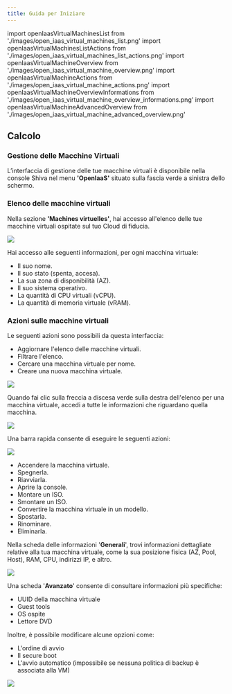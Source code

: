 ```yaml
---
title: Guida per Iniziare
---
```

import openIaasVirtualMachinesList from './images/open_iaas_virtual_machines_list.png'
import openIaasVirtualMachinesListActions from './images/open_iaas_virtual_machines_list_actions.png'
import openIaasVirtualMachineOverview from './images/open_iaas_virtual_machine_overview.png'
import openIaasVirtualMachineActions from './images/open_iaas_virtual_machine_actions.png'
import openIaasVirtualMachineOverviewInformations from './images/open_iaas_virtual_machine_overview_informations.png'
import openIaasVirtualMachineAdvancedOverview from './images/open_iaas_virtual_machine_advanced_overview.png'


## Calcolo

### Gestione delle Macchine Virtuali

L’interfaccia di gestione delle tue macchine virtuali è disponibile nella console Shiva nel menu __'OpenIaaS'__ situato sulla fascia verde a sinistra dello schermo.

### Elenco delle macchine virtuali

Nella sezione __'Machines virtuelles'__, hai accesso all'elenco delle tue macchine virtuali ospitate sul tuo Cloud di fiducia.

<img src={openIaasVirtualMachinesList} />

Hai accesso alle seguenti informazioni, per ogni macchina virtuale:

- Il suo nome.
- Il suo stato (spenta, accesa).
- La sua zona di disponibilità (AZ).
- Il suo sistema operativo.
- La quantità di CPU virtuali (vCPU).
- La quantità di memoria virtuale (vRAM).

### Azioni sulle macchine virtuali

Le seguenti azioni sono possibili da questa interfaccia:

- Aggiornare l'elenco delle macchine virtuali.
- Filtrare l'elenco.
- Cercare una macchina virtuale per nome.
- Creare una nuova macchina virtuale.

<img src={openIaasVirtualMachinesListActions} />

Quando fai clic sulla freccia a discesa verde sulla destra dell'elenco per una macchina virtuale, accedi a tutte le informazioni che riguardano quella macchina.

<img src={openIaasVirtualMachineOverview} />

Una barra rapida consente di eseguire le seguenti azioni:

<img src={openIaasVirtualMachineActions} />

- Accendere la macchina virtuale.
- Spegnerla.
- Riavviarla.
- Aprire la console.
- Montare un ISO.
- Smontare un ISO.
- Convertire la macchina virtuale in un modello.
- Spostarla.
- Rinominare.
- Eliminarla.

Nella scheda delle informazioni '**Generali**', trovi informazioni dettagliate relative alla tua macchina virtuale, come la sua posizione fisica (AZ, Pool, Host), RAM, CPU, indirizzi IP, e altro.

<img src={openIaasVirtualMachineOverviewInformations} />

Una scheda '**Avanzato**' consente di consultare informazioni più specifiche:

- UUID della macchina virtuale
- Guest tools
- OS ospite
- Lettore DVD

Inoltre, è possibile modificare alcune opzioni come:
- L'ordine di avvio
- Il secure boot
- L'avvio automatico (impossibile se nessuna politica di backup è associata alla VM)

<img src={openIaasVirtualMachineAdvancedOverview} />
